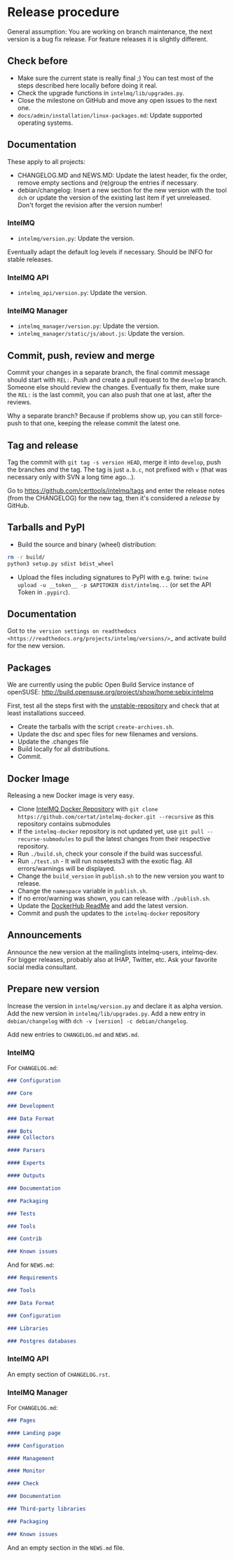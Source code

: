 <!-- comment
   SPDX-FileCopyrightText: 2015-2023 Sebastian Wagner, Filip Pokorný
   SPDX-License-Identifier: AGPL-3.0-or-later
-->


# Release procedure

General assumption: You are working on branch maintenance, the next
version is a bug fix release. For feature releases it is slightly
different.

## Check before

-   Make sure the current state is really final ;) You can test most of
    the steps described here locally before doing it real.
-   Check the upgrade functions in `intelmq/lib/upgrades.py`.
-   Close the milestone on GitHub and move any open issues to the next
    one.
-   `docs/admin/installation/linux-packages.md`: Update supported operating systems.

## Documentation

These apply to all projects:

- CHANGELOG.MD and NEWS.MD: Update the latest header, fix the order, remove empty sections and (re)group the entries if necessary.
- debian/changelog: Insert a new section for the new version with the tool `dch` or update the version of the existing last item if yet unreleased. Don't forget the revision after the version number!

### IntelMQ

- `intelmq/version.py`: Update the version.

Eventually adapt the default log levels if necessary. Should be INFO for stable releases.

### IntelMQ API

-   `intelmq_api/version.py`: Update the version.

### IntelMQ Manager

-   `intelmq_manager/version.py`: Update the version.
-   `intelmq_manager/static/js/about.js`: Update the version.

## Commit, push, review and merge

Commit your changes in a separate branch, the final commit message should start
with `REL:`. Push and create a pull request to the `develop` branch. Someone
else should review the changes. Eventually fix them, make sure the `REL:` is
the last commit, you can also push that one at last, after the reviews.

Why a separate branch? Because if problems show up, you can still
force-push to that one, keeping the release commit the latest one.

## Tag and release

Tag the commit with `git tag -s version HEAD`, merge it into `develop`,
push the branches *and* the tag. The tag is just `a.b.c`, not prefixed
with `v` (that was necessary only with SVN a long time ago...).

Go to <https://github.com/certtools/intelmq/tags> and enter the release
notes (from the CHANGELOG) for the new tag, then it's considered a
*release* by GitHub.

## Tarballs and PyPI

- Build the source and binary (wheel) distribution:

```bash
rm -r build/
python3 setup.py sdist bdist_wheel
```

* Upload the files including signatures to PyPI with e.g. twine: `twine upload -u __token__ -p $APITOKEN dist/intelmq...` (or set the API Token in `.pypirc`).


## Documentation

Got to `the version settings on readthedocs <https://readthedocs.org/projects/intelmq/versions/>`_ and activate build for the new version.

## Packages

We are currently using the public Open Build Service instance of
openSUSE: <http://build.opensuse.org/project/show/home:sebix:intelmq>

First, test all the steps first with the [unstable-repository](http://build.opensuse.org/project/show/home:sebix:intelmq:unstable) and check that at least installations succeed.

-   Create the tarballs with the script `create-archives.sh`.
-   Update the dsc and spec files for new filenames and versions.
-   Update the .changes file
-   Build locally for all distributions.
-   Commit.

## Docker Image

Releasing a new Docker image is very easy.

-   Clone [IntelMQ Docker Repository](https://github.com/certat/intelmq-docker) with `git clone https://github.com/certat/intelmq-docker.git --recursive` as this repository contains submodules
-   If the `intelmq-docker` repository is not updated yet, use `git pull --recurse-submodules` to pull the latest changes from their respective repository.
-   Run `./build.sh`, check your console if the build was successful.
-   Run `./test.sh` - It will run nosetests3 with the exotic flag. All
    errors/warnings will be displayed.
-   Change the `build_version` in `publish.sh` to the new version you
    want to release.
-   Change the `namespace` variable in `publish.sh`.
-   If no error/warning was shown, you can release with `./publish.sh`.
-   Update the [DockerHub ReadMe](https://hub.docker.com/repository/docker/certat/intelmq-full) and add the latest version.
-   Commit and push the updates to the `intelmq-docker` repository

## Announcements

Announce the new version at the mailinglists intelmq-users, intelmq-dev.
For bigger releases, probably also at IHAP, Twitter, etc. Ask your
favorite social media consultant.

## Prepare new version

Increase the version in `intelmq/version.py` and declare it as alpha version. Add the new version in
`intelmq/lib/upgrades.py`. Add a new entry in `debian/changelog` with `dch -v [version] -c debian/changelog`.

Add new entries to `CHANGELOG.md` and `NEWS.md`.

### IntelMQ

For `CHANGELOG.md`:

```markdown
### Configuration

### Core

### Development

### Data Format

### Bots
#### Collectors

#### Parsers

#### Experts

#### Outputs

### Documentation

### Packaging

### Tests

### Tools

### Contrib

### Known issues
```

And for `NEWS.md`:

```markdown
### Requirements

### Tools

### Data Format

### Configuration

### Libraries

### Postgres databases
```

### IntelMQ API

An empty section of `CHANGELOG.rst`.

### IntelMQ Manager

For `CHANGELOG.md`:

```markdown
### Pages

#### Landing page

#### Configuration

#### Management

#### Monitor

#### Check

### Documentation

### Third-party libraries

### Packaging

### Known issues
```

And an empty section in the `NEWS.md` file.

